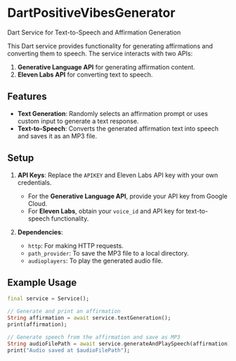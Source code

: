 # DartPositiveVibesGenerator
Dart Service for Text-to-Speech and Affirmation Generation

This Dart service provides functionality for generating affirmations and converting them to speech. The service interacts with two APIs:

1. **Generative Language API** for generating affirmation content.
2. **Eleven Labs API** for converting text to speech.

## Features

- **Text Generation**: Randomly selects an affirmation prompt or uses custom input to generate a text response.
- **Text-to-Speech**: Converts the generated affirmation text into speech and saves it as an MP3 file.

## Setup

1. **API Keys**: Replace the `APIKEY` and Eleven Labs API key with your own credentials.
   - For the **Generative Language API**, provide your API key from Google Cloud.
   - For **Eleven Labs**, obtain your `voice_id` and API key for text-to-speech functionality.

2. **Dependencies**:
   - `http`: For making HTTP requests.
   - `path_provider`: To save the MP3 file to a local directory.
   - `audioplayers`: To play the generated audio file.

## Example Usage

```dart
final service = Service();

// Generate and print an affirmation
String affirmation = await service.textGeneration();
print(affirmation);

// Generate speech from the affirmation and save as MP3
String audioFilePath = await service.generateAndPlaySpeech(affirmation);
print("Audio saved at $audioFilePath");
